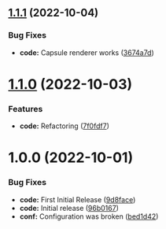 ## [1.1.1](https://github.com/hww/XiDebugDraw/compare/v1.1.0...v1.1.1) (2022-10-04)


### Bug Fixes

* **code:** Capsule renderer works ([3674a7d](https://github.com/hww/XiDebugDraw/commit/3674a7daffe75e4d2f2e0f3b914cb85c5df7d842))

# [1.1.0](https://github.com/hww/XiDebugDraw/compare/v1.0.0...v1.1.0) (2022-10-03)


### Features

* **code:** Refactoring ([7f0fdf7](https://github.com/hww/XiDebugDraw/commit/7f0fdf7d03d359afce8995de4c24e88782126937))

# 1.0.0 (2022-10-01)


### Bug Fixes

* **code:** First Initial Release ([9d8face](https://github.com/hww/XiDebugDraw/commit/9d8facee1c756fcb02fb403b742ab3f23d24a6cd))
* **code:** Initial release ([96b0167](https://github.com/hww/XiDebugDraw/commit/96b0167839f927a96c3ca425a48fb2abd1f8be4e))
* **conf:** Configuration was broken ([bed1d42](https://github.com/hww/XiDebugDraw/commit/bed1d4284f5ada8d76518f0a6f95973c871c5ac6))
